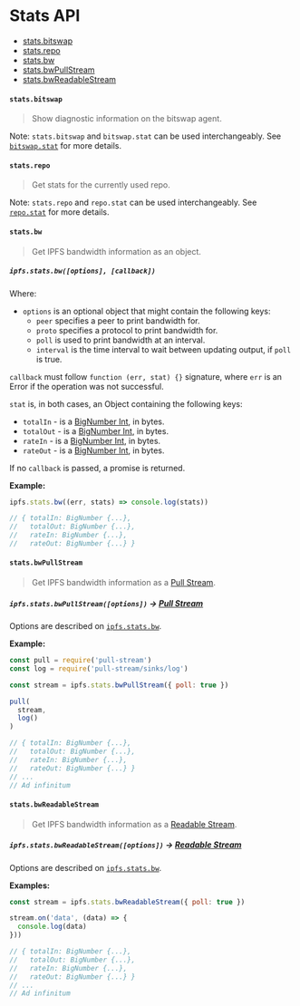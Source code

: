 # Stats API

* [stats.bitswap](#statsbitswap)
* [stats.repo](#statsrepo)
* [stats.bw](#statsbw)
* [stats.bwPullStream](#statsbwpullstream)
* [stats.bwReadableStream](#statsbwreadablestream)

#### `stats.bitswap`

> Show diagnostic information on the bitswap agent.

Note: `stats.bitswap` and `bitswap.stat` can be used interchangeably. See [`bitswap.stat`](./BITSWAP.md#bitswapstat) for more details.

#### `stats.repo`

> Get stats for the currently used repo.

Note: `stats.repo` and `repo.stat` can be used interchangeably. See [`repo.stat`](./REPO.md#repostat) for more details.

#### `stats.bw`

> Get IPFS bandwidth information as an object.

##### `ipfs.stats.bw([options], [callback])`

Where:

- `options` is an optional object that might contain the following keys:
  - `peer` specifies a peer to print bandwidth for.
  - `proto` specifies a protocol to print bandwidth for.
  - `poll` is used to print bandwidth at an interval.
  - `interval` is the time interval to wait between updating output, if `poll` is true.

`callback` must follow `function (err, stat) {}` signature, where `err` is an Error if the operation was not successful.

`stat` is, in both cases, an Object containing the following keys:

- `totalIn` - is a [BigNumber Int][bigNumber], in bytes.
- `totalOut` - is a [BigNumber Int][bigNumber], in bytes.
- `rateIn` - is a [BigNumber Int][bigNumber], in bytes.
- `rateOut` - is a [BigNumber Int][bigNumber], in bytes.

If no `callback` is passed, a promise is returned.

**Example:**

```JavaScript
ipfs.stats.bw((err, stats) => console.log(stats))

// { totalIn: BigNumber {...},
//   totalOut: BigNumber {...},
//   rateIn: BigNumber {...},
//   rateOut: BigNumber {...} }
```

#### `stats.bwPullStream`

> Get IPFS bandwidth information as a [Pull Stream][ps].

##### `ipfs.stats.bwPullStream([options])` -> [Pull Stream][ps]

Options are described on [`ipfs.stats.bw`](#bw).

**Example:**

```JavaScript
const pull = require('pull-stream')
const log = require('pull-stream/sinks/log')

const stream = ipfs.stats.bwPullStream({ poll: true })

pull(
  stream,
  log()
)

// { totalIn: BigNumber {...},
//   totalOut: BigNumber {...},
//   rateIn: BigNumber {...},
//   rateOut: BigNumber {...} }
// ...
// Ad infinitum
```

#### `stats.bwReadableStream`

> Get IPFS bandwidth information as a [Readable Stream][rs].

##### `ipfs.stats.bwReadableStream([options])` -> [Readable Stream][rs]

Options are described on [`ipfs.stats.bw`](#bw).

**Examples:**

```JavaScript
const stream = ipfs.stats.bwReadableStream({ poll: true })

stream.on('data', (data) => {
  console.log(data)
}))

// { totalIn: BigNumber {...},
//   totalOut: BigNumber {...},
//   rateIn: BigNumber {...},
//   rateOut: BigNumber {...} }
// ...
// Ad infinitum
```

[bigNumber]: https://github.com/MikeMcl/bignumber.js/
[rs]: https://www.npmjs.com/package/readable-stream
[ps]: https://www.npmjs.com/package/pull-stream

